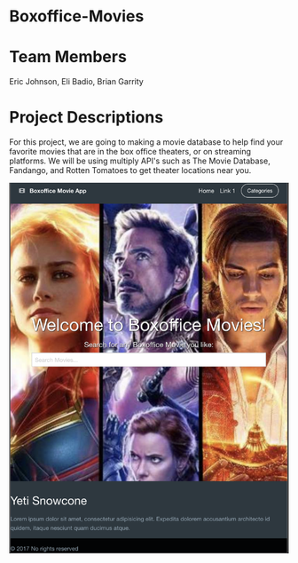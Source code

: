 # Boxoffice-Movies

# Team Members
Eric Johnson, Eli Badio, Brian Garrity 

# Project Descriptions
For this project, we are going to making a movie database to help find your favorite movies that are in the box office theaters, or on streaming platforms. We will be using multiply API's such as The Movie Database, Fandango, and Rotten Tomatoes to get theater locations near you. 

<img src="assets/images/Screen Shot 2020-09-12 at 10.43.42 PM.png">
